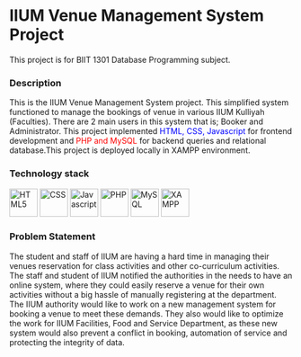 # IIUM Venue Management System Project

This project is for BIIT 1301 Database Programming subject.


### Description
This is the IIUM Venue Management System project. This simplified system functioned to manage the bookings of venue in various IIUM Kulliyah (Faculties). There are 2 main users in this system that is; Booker and Administrator. This project implemented <span style="color: blue;">HTML, CSS, Javascript</span> for frontend development and <span style="color: red;">PHP and MySQL</span> for backend queries and relational database.This project is deployed locally in XAMPP environment.

<!--![HTML5](https://upload.wikimedia.org/wikipedia/commons/thumb/6/61/HTML5_logo_and_wordmark.svg/512px-HTML5_logo_and_wordmark.svg.png)-->
<!--![CSS](https://upload.wikimedia.org/wikipedia/commons/thumb/a/ab/Official_CSS_Logo.svg/250px-Official_CSS_Logo.svg.png)
![Javascript](https://upload.wikimedia.org/wikipedia/commons/thumb/6/6a/JavaScript-logo.png/250px-JavaScript-logo.png)
![PHP](https://upload.wikimedia.org/wikipedia/commons/thumb/2/27/PHP-logo.svg/330px-PHP-logo.svg.png)
![MySQL](https://www.mysql.com/common/logos/logo-mysql-170x115.png)
![XAMPP](https://upload.wikimedia.org/wikipedia/commons/thumb/0/03/Xampp_logo.svg/330px-Xampp_logo.svg.png)-->

### Technology stack

<img src="https://upload.wikimedia.org/wikipedia/commons/thumb/6/61/HTML5_logo_and_wordmark.svg/512px-HTML5_logo_and_wordmark.svg.png" alt="HTML5" width="50" height="50">
<img src="https://upload.wikimedia.org/wikipedia/commons/thumb/a/ab/Official_CSS_Logo.svg/250px-Official_CSS_Logo.svg.png" alt="CSS" width="50" height="50">
<img src="https://upload.wikimedia.org/wikipedia/commons/thumb/6/6a/JavaScript-logo.png/250px-JavaScript-logo.png" alt="Javascript" width="50" height="50">
<img src="https://upload.wikimedia.org/wikipedia/commons/thumb/2/27/PHP-logo.svg/330px-PHP-logo.svg.png" alt="PHP" width="50" height="50">
<img src="https://www.mysql.com/common/logos/logo-mysql-170x115.png" alt="MySQL" width="50" height="50">
<img src="https://upload.wikimedia.org/wikipedia/commons/thumb/0/03/Xampp_logo.svg/330px-Xampp_logo.svg.png" alt="XAMPP" width="50" height="50">

### Problem Statement
The student and staff of IIUM are having a hard time in managing their venues reservation for class activities and other co-curriculum activities. The staff and student of IIUM notified the authorities in the needs to have an online system, where they could easily reserve a venue for their own activities without a big hassle of manually registering at the department. The IIUM authority would like to work on a new management system for booking a venue to meet these demands. They also would like to optimize the work for IIUM Facilities, Food and Service Department, as these new system would also prevent a conflict in booking, automation of service and protecting the integrity of data.
